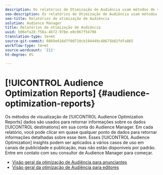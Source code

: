 ```yaml
---
description: Os relatórios de Otimização de Audiência usam métodos de visualização de dados para retornar informações sobre os destinos em sua conta Audience Manager. Em cada relatório, você pode clicar em quase qualquer ponto de dados para retornar informações detalhadas sobre esse item. Esses insights de Otimização de Audiência podem ser aplicados a vários casos de uso em canais de publicidade e publicação, mas não estão disponíveis por padrão. Entre em contato com seu consultor de Audience Manager para começar.
seo-description: Os relatórios de Otimização de Audiência usam métodos de visualização de dados para retornar informações sobre os destinos em sua conta Audience Manager. Em cada relatório, você pode clicar em quase qualquer ponto de dados para retornar informações detalhadas sobre esse item. Esses insights de Otimização de Audiência podem ser aplicados a vários casos de uso em canais de publicidade e publicação, mas não estão disponíveis por padrão. Entre em contato com seu consultor de Audience Manager para começar.
seo-title: Relatórios de otimização de Audiência
solution: Audience Manager
title: Relatórios de otimização de Audiência
uuid: b06efa28-f56a-4b72-978e-e0c067f54798
translation-type: tm+mt
source-git-commit: 0869e016d7f80710cb194449c48675b82fdfa865
workflow-type: tm+mt
source-wordcount: '211'
ht-degree: 0%

---
```



# [!UICONTROL Audience Optimization Reports] {#audience-optimization-reports}

Os métodos de visualização de [!UICONTROL Audience Optimization Reports] dados são usados para retornar informações sobre os dados [!UICONTROL destinations] em sua conta do Audience Manager. Em cada relatório, você pode clicar em quase qualquer ponto de dados para retornar informações detalhadas sobre esse item. Esses [!UICONTROL Audience Optimization] insights podem ser aplicados a vários casos de uso em canais de publicidade e publicação, mas não estão disponíveis por padrão. Entre em contato com seu consultor de Audience Manager para começar.

+ [Visão geral da otimização de Audiência para anunciantes](aor-advertisers/aor-advertisers.md)
+ [Visão geral da otimização de Audiência para editores](aor-publishers/aor-publishers.md)